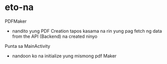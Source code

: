 # eto-na

PDFMaker
- nandito yung PDF Creation tapos kasama na rin yung pag fetch
ng data from the API (Backend) na created ninyo 

Punta sa MainActivity 
- nandoon ko na initialize yung mismong  pdf Maker 
